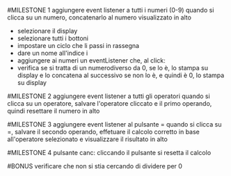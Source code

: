 #MILESTONE 1
aggiungere event listener a tutti i numeri (0-9)
quando si clicca su un numero, concatenarlo al numero visualizzato in alto

- selezionare il display
- selezionare tutti i bottoni
- impostare un ciclo che li passi in rassegna 
- dare un nome all'indice i
- aggiungere ai numeri un eventListener che, al click:
- verifica se si tratta di un numerodiverso da 0,
  se lo è, lo stampa su display e lo concatena al successivo
  se non lo è, e quindi è 0, lo stampa su display




#MILESTONE 2
aggiungere event listener a tutti gli operatori
quando si clicca su un operatore, salvare l'operatore cliccato e il primo operando, quindi resettare il numero in alto



#MILESTONE 3
aggiungere event listener al pulsante =
quando si clicca su =, salvare il secondo operando, effetuare il calcolo corretto in base all'operatore selezionato e visualizzare il risultato in alto



#MILESTONE 4
pulsante canc: cliccando il pulsante si resetta il calcolo


#BONUS
verificare che non si stia cercando di dividere per 0


